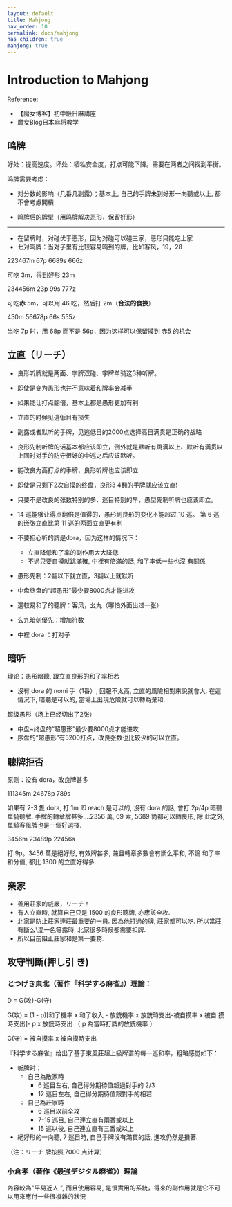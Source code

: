 ```yaml
---
layout: default
title: Mahjong
nav_order: 10
permalink: docs/mahjong
has_children: true
mahjong: true
---
```


# Introduction to Mahjong

Reference:

- 【魔女博客】初中級日麻講座
- 魔女Blog日本麻将教学

## 鸣牌

好处：提高速度。坏处：牺牲安全度，打点可能下降。需要在两者之间找到平衡。

鸣牌需要考虑：

- 对分数的影响（几番几副露）；基本上, 自己的手牌未到好形一向聽或以上, 都不會考慮開槓

- 鸣牌后的牌型（用鸣牌解决恶形，保留好形）

------------------------

- 在留牌时，对碰优于恶形，因为对碰可以碰三家，恶形只能吃上家
- 七对鸣牌：当对子里有比较容易鸣到的牌，比如客风，19，28

<div class="mahjong">223467m 67p 6689s 666z</div>

可吃 3m，得到好形 23m

<div class="mahjong">234456m 23p 99s 777z</div>

可吃**赤** 5m，可以用 46 吃，然后打 2m（**合法的食换**）

<div class="mahjong">450m 56678p 66s 555z</div>

当吃 7p 时，用 68p 而不是 56p，因为这样可以保留摸到 赤5 的机会

## 立直（リーチ）

- 良形听牌就是两面、字牌双碰、字牌单骑这3种听牌。
- 即使是变为愚形也并不意味着和牌率会减半
- 如果能让打点翻倍，基本上都是愚形更加有利

- 立直的时候见逃低目有损失 
- 副露或者默听的手牌，见逃低目的2000点选择高目满贯是正确的战略

- 良形先制听牌的话基本都应该即立，例外就是默听有跳满以上、默听有满贯以上同时对手的防守很好的中巡之后应该默听。
- 能改良为高打点的手牌，良形听牌也应该即立
- 即使是只剩下2次自摸的终盘，良形3 4翻的手牌就应该立直!
- 只要不是改良的张数特别的多、巡目特别的早，愚型先制听牌也应该即立。
- 14 巡能够让得点翻倍是值得的，愚形到良形的变化不能超过 10 巡。 第 6 巡的嵌张立直比第 11 巡的两面立直更有利
- 不要担心听的牌是dora，因为这样的情况下：
  - 立直降低和了率的副作用大大降低
  - 不過只要自摸就跳滿確, 中裡有倍滿的話, 和了率低一些也沒 有關係

- 愚形先制：2翻以下就立直，3翻以上就默听
- 中盘终盘的“超愚形”最少要8000点才能进攻

- 選較易和了的聽牌：客风，幺九（哪怕外面出过一张）
- 么九暗刻優先：增加符数
- 中裡 dora ：打对子

## 暗听

理论：愚形暗聽, 跟立直良形的和了率相若

- 沒有 dora 的 nomi 手（1番）, 回報不太高, 立直的風險相對來說就會大. 在這情況下, 暗聽是可以的, 當場上出現危險就可以轉為棄和.

超级愚形（场上已经切出了2张）

- 中盘~终盘的“超愚形”最少要8000点才能进攻 
- 序盘的“超愚形”有5200打点，改良张数也比较少的可以立直。

## 聽牌拒否

原则：没有 dora，改良牌甚多

<div class="mahjong">111345m 24678p 789s</div>

如果有 2-3 隻 dora, 打 1m 即 reach 是可以的, 沒有 dora 的話, 會打 2p/4p 暗聽單騎聽牌. 手牌的轉章牌甚多....2356 萬, 69 索, 5689 筒都可以轉良形, 除 此之外, 單騎客風牌也是一個好選擇.

<div class="mahjong">3456m 23489p 22456s</div>

打 9p。3456 萬是絕好形, 有效牌甚多, 兼且轉章多數會有斷么平和, 不論 和了率和分值, 都比 1300 的立直好得多.

## 亲家

- 善用莊家的威嚴，リーチ！
- 有人立直時, 就算自己只是 1500 的良形聽牌, 亦應該全攻.
- 北家是防止莊家連莊最重要的一員. 因為他打過的牌, 莊家都可以吃. 所以當莊有斷么\混一色等露時, 北家很多時候都需要扣牌.
- 所以目前阻止莊家和是第一要務.

## 攻守判斷(押し引 き)

### とつげき東北（著作『科学する麻雀』）理論： 

D = G(攻)-G(守)

G(攻) = (1 - p)[和了機率 x 和了收入 - 放銃機率 x 放銃時支出-被自摸率 x 被自 摸時支出]- p x 放銃時支出    （ p 為當時打牌的放銃機率 ）

G(守) = 被自摸率 x 被自摸時支出

『科学する麻雀』给出了基于東風莊超上級牌谱的每一巡和率，粗略感觉如下：

- 听牌时：
  - 自己為散家時
    - 6 巡目左右, 自己得分期待值超過對手的 2/3 
    - 12 巡目左右, 自己得分期待值跟對手的相若
  - 自己為莊家時
    - 6 巡目以前全攻
    - 7-15 巡目, 自己連立直有兩番或以上 
    - 15 巡以後, 自己連立直有三番或以上
- 絕好形的一向聽, 7 巡目時, 自己手牌沒有滿貫的話, 進攻仍然是損著.

（注：リーチ 牌按照 7000 点计算）

### 小倉孝（著作《最強デジタル麻雀》）理論

內容較為"平易近人 ", 而且使用容易, 是很實用的系統，得來的副作用就是它不可以用來應付一些很複雜的狀況



